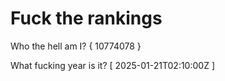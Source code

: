 # Fuck the rankings

Who the hell am I?
{ 10774078 }

What fucking year is it?
[ 2025-01-21T02:10:00Z ]
